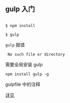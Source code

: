 ## gulp 入门

```依赖

$ npm install

$ gulp

```

`gulp` 报错 

``` 全局报错
 No such file or directory
```

需要全局安装 gulp
``` 全局安装
npm install gulp -g
```

gulpfile 中的注释

[详见](http://kenghuo.ink/2018/08/09/gulp)

